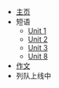 * [主页](README.md)
* 短语
    * [Unit 1](word/1.md)
    * [Unit 2](word/2.md)
    * [Unit 3](word/3.md)
    * [Unit 8](word/8.md)
* [作文](zw.md)
* 列队上线中